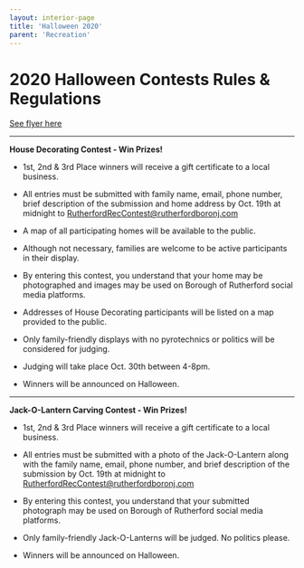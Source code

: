 ```yaml
---
layout: interior-page
title: 'Halloween 2020'
parent: 'Recreation'
---
```


# 2020 Halloween Contests Rules & Regulations

[See flyer here](https://storage.googleapis.com/static.rutherford-nj.com/recreation/fall-2020/2020_Halloween.pdf)

---

**House Decorating Contest - Win Prizes!** 


- 1st, 2nd & 3rd Place winners will receive a gift certificate to a local business.

- All entries must be submitted with family name, email, phone number, brief description of the submission and home address by Oct. 19th at midnight to RutherfordRecContest@rutherfordboronj.com

- A map of all participating homes will be available to the public.  

- Although not necessary, families are welcome to be active participants in their display.

- By entering this contest, you understand that your home may be photographed and images may be used on Borough of Rutherford social media platforms.  

- Addresses of House Decorating participants will be listed on a map provided to the public.

- Only family-friendly displays with no pyrotechnics or politics will be considered for judging.

- Judging will take place Oct. 30th between 4-8pm.

- Winners will be announced on Halloween.  

---

**Jack-O-Lantern Carving Contest - Win Prizes!** 

- 1st, 2nd & 3rd Place winners will receive a gift certificate to a local business.

- All entries must be submitted with a photo of the Jack-O-Lantern along with the family name, email, phone number, and brief description of the submission by Oct. 19th at midnight to RutherfordRecContest@rutherfordboronj.com  

- By entering this contest, you understand that your submitted photograph may be used on Borough of Rutherford social media platforms.  

- Only family-friendly Jack-O-Lanterns will be judged. No politics please.
  
- Winners will be announced on Halloween.   

